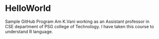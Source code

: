 # HelloWorld
Sample GitHub Program
Am K.Vani working as an Assistant professor in CSE department of PSG college of Technology. I have taken this course to understand R language.
